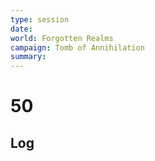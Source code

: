 ```yaml
---
type: session
date:
world: Forgotten Realms
campaign: Tomb of Annihilation
summary:
---
```


# 50

## Log
